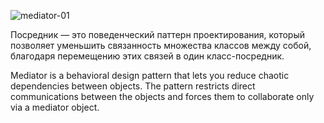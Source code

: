 ![mediator-01](https://raw.githubusercontent.com/AdilhanKaikenov/gof-design-patterns/master/behavioral/mediator/etc/mediator-diagram.png)

Посредник — это поведенческий паттерн проектирования, который позволяет уменьшить связанность множества классов между собой, 
благодаря перемещению этих связей в один класс-посредник.

Mediator is a behavioral design pattern that lets you reduce chaotic dependencies between objects. 
The pattern restricts direct communications between the objects and forces them to collaborate only via a mediator object.

